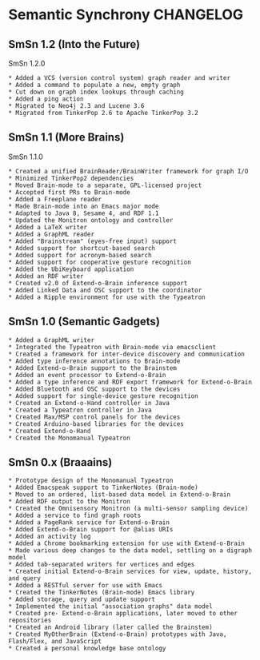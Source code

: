 Semantic Synchrony CHANGELOG
====================

SmSn 1.2 (Into the Future)
----------------------------------------
SmSn 1.2.0
~~~~~~~~~~~~~~~~~~~~~~~~~~~~~~~~~~~~~~~~~~~~~~~~~~~~~~~~~~~~~~~~~~~~~~~~~~~~~~~~
* Added a VCS (version control system) graph reader and writer
* Added a command to populate a new, empty graph
* Cut down on graph index lookups through caching
* Added a ping action
* Migrated to Neo4j 2.3 and Lucene 3.6
* Migrated from TinkerPop 2.6 to Apache TinkerPop 3.2
~~~~~~~~~~~~~~~~~~~~~~~~~~~~~~~~~~~~~~~~~~~~~~~~~~~~~~~~~~~~~~~~~~~~~~~~~~~~~~~~

SmSn 1.1 (More Brains)
----------------------------------------
SmSn 1.1.0
~~~~~~~~~~~~~~~~~~~~~~~~~~~~~~~~~~~~~~~~~~~~~~~~~~~~~~~~~~~~~~~~~~~~~~~~~~~~~~~~
* Created a unified BrainReader/BrainWriter framework for graph I/O
* Minimized TinkerPop2 dependencies
* Moved Brain-mode to a separate, GPL-licensed project
* Accepted first PRs to Brain-mode
* Added a Freeplane reader
* Made Brain-mode into an Emacs major mode
* Adapted to Java 8, Sesame 4, and RDF 1.1
* Updated the Monitron ontology and controller
* Added a LaTeX writer
* Added a GraphML reader
* Added "Brainstream" (eyes-free input) support
* Added support for shortcut-based search
* Added support for acronym-based search
* Added support for cooperative gesture recognition
* Added the UbiKeyboard application
* Added an RDF writer
* Created v2.0 of Extend-o-Brain inference support
* Added Linked Data and OSC support to the coordinator
* Added a Ripple environment for use with the Typeatron
~~~~~~~~~~~~~~~~~~~~~~~~~~~~~~~~~~~~~~~~~~~~~~~~~~~~~~~~~~~~~~~~~~~~~~~~~~~~~~~~

SmSn 1.0 (Semantic Gadgets)
----------------------------------------
~~~~~~~~~~~~~~~~~~~~~~~~~~~~~~~~~~~~~~~~~~~~~~~~~~~~~~~~~~~~~~~~~~~~~~~~~~~~~~~~
* Added a GraphML writer
* Integrated the Typeatron with Brain-mode via emacsclient
* Created a framework for inter-device discovery and communication
* Added type inference annotations to Brain-mode
* Added Extend-o-Brain support to the Brainstem
* Added an event processor to Extend-o-Brain
* Added a type inference and RDF export framework for Extend-o-Brain
* Added Bluetooth and OSC support to the devices
* Added support for single-device gesture recognition
* Created an Extend-o-Hand controller in Java
* Created a Typeatron controller in Java
* Created Max/MSP control panels for the devices
* Created Arduino-based libraries for the devices
* Created Extend-o-Hand
* Created the Monomanual Typeatron
~~~~~~~~~~~~~~~~~~~~~~~~~~~~~~~~~~~~~~~~~~~~~~~~~~~~~~~~~~~~~~~~~~~~~~~~~~~~~~~~

SmSn 0.x (Braaains)
----------------------------------------
~~~~~~~~~~~~~~~~~~~~~~~~~~~~~~~~~~~~~~~~~~~~~~~~~~~~~~~~~~~~~~~~~~~~~~~~~~~~~~~~
* Prototype design of the Monomanual Typeatron
* Added Emacspeak support to TinkerNotes (Brain-mode)
* Moved to an ordered, list-based data model in Extend-o-Brain
* Added RDF output to the Monitron
* Created the Omnisensory Monitron (a multi-sensor sampling device)
* Added a service to find graph roots
* Added a PageRank service for Extend-o-Brain
* Added Extend-o-Brain support for @alias URIs
* Added an activity log
* Added a Chrome bookmarking extension for use with Extend-o-Brain
* Made various deep changes to the data model, settling on a digraph model
* Added tab-separated writers for vertices and edges
* Created initial Extend-o-Brain services for view, update, history, and query
* Added a RESTful server for use with Emacs
* Created the TinkerNotes (Brain-mode) Emacs library
* Added storage, query and update support
* Implemented the initial "association graphs" data model
* Created pre- Extend-o-Brain applications, later moved to other repositories
* Created an Android library (later called the Brainstem)
* Created MyOtherBrain (Extend-o-Brain) prototypes with Java, Flash/Flex, and JavaScript
* Created a personal knowledge base ontology
~~~~~~~~~~~~~~~~~~~~~~~~~~~~~~~~~~~~~~~~~~~~~~~~~~~~~~~~~~~~~~~~~~~~~~~~~~~~~~~~
